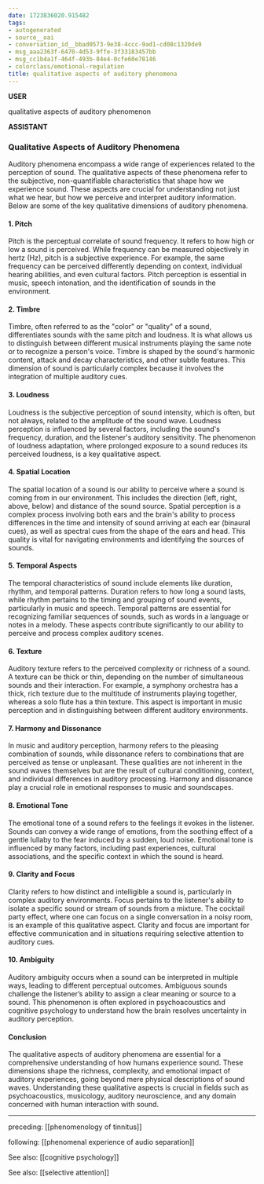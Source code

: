 ```yaml
---
date: 1723836020.915482
tags:
- autogenerated
- source__oai
- conversation_id__bbad0573-9e38-4ccc-9ad1-cd08c1320de9
- msg_aaa2363f-6470-4d53-9ffe-3f33183457bb
- msg_cc1b4a1f-464f-493b-84e4-0cfe60e78146
- colorclass/emotional-regulation
title: qualitative aspects of auditory phenomena
---
```


**USER**

qualitative aspects of auditory phenomenon


**ASSISTANT**

### Qualitative Aspects of Auditory Phenomena

Auditory phenomena encompass a wide range of experiences related to the perception of sound. The qualitative aspects of these phenomena refer to the subjective, non-quantifiable characteristics that shape how we experience sound. These aspects are crucial for understanding not just what we hear, but how we perceive and interpret auditory information. Below are some of the key qualitative dimensions of auditory phenomena.

#### 1. **Pitch**
Pitch is the perceptual correlate of sound frequency. It refers to how high or low a sound is perceived. While frequency can be measured objectively in hertz (Hz), pitch is a subjective experience. For example, the same frequency can be perceived differently depending on context, individual hearing abilities, and even cultural factors. Pitch perception is essential in music, speech intonation, and the identification of sounds in the environment.

#### 2. **Timbre**
Timbre, often referred to as the "color" or "quality" of a sound, differentiates sounds with the same pitch and loudness. It is what allows us to distinguish between different musical instruments playing the same note or to recognize a person's voice. Timbre is shaped by the sound's harmonic content, attack and decay characteristics, and other subtle features. This dimension of sound is particularly complex because it involves the integration of multiple auditory cues.

#### 3. **Loudness**
Loudness is the subjective perception of sound intensity, which is often, but not always, related to the amplitude of the sound wave. Loudness perception is influenced by several factors, including the sound's frequency, duration, and the listener's auditory sensitivity. The phenomenon of loudness adaptation, where prolonged exposure to a sound reduces its perceived loudness, is a key qualitative aspect.

#### 4. **Spatial Location**
The spatial location of a sound is our ability to perceive where a sound is coming from in our environment. This includes the direction (left, right, above, below) and distance of the sound source. Spatial perception is a complex process involving both ears and the brain's ability to process differences in the time and intensity of sound arriving at each ear (binaural cues), as well as spectral cues from the shape of the ears and head. This quality is vital for navigating environments and identifying the sources of sounds.

#### 5. **Temporal Aspects**
The temporal characteristics of sound include elements like duration, rhythm, and temporal patterns. Duration refers to how long a sound lasts, while rhythm pertains to the timing and grouping of sound events, particularly in music and speech. Temporal patterns are essential for recognizing familiar sequences of sounds, such as words in a language or notes in a melody. These aspects contribute significantly to our ability to perceive and process complex auditory scenes.

#### 6. **Texture**
Auditory texture refers to the perceived complexity or richness of a sound. A texture can be thick or thin, depending on the number of simultaneous sounds and their interaction. For example, a symphony orchestra has a thick, rich texture due to the multitude of instruments playing together, whereas a solo flute has a thin texture. This aspect is important in music perception and in distinguishing between different auditory environments.

#### 7. **Harmony and Dissonance**
In music and auditory perception, harmony refers to the pleasing combination of sounds, while dissonance refers to combinations that are perceived as tense or unpleasant. These qualities are not inherent in the sound waves themselves but are the result of cultural conditioning, context, and individual differences in auditory processing. Harmony and dissonance play a crucial role in emotional responses to music and soundscapes.

#### 8. **Emotional Tone**
The emotional tone of a sound refers to the feelings it evokes in the listener. Sounds can convey a wide range of emotions, from the soothing effect of a gentle lullaby to the fear induced by a sudden, loud noise. Emotional tone is influenced by many factors, including past experiences, cultural associations, and the specific context in which the sound is heard.

#### 9. **Clarity and Focus**
Clarity refers to how distinct and intelligible a sound is, particularly in complex auditory environments. Focus pertains to the listener's ability to isolate a specific sound or stream of sounds from a mixture. The cocktail party effect, where one can focus on a single conversation in a noisy room, is an example of this qualitative aspect. Clarity and focus are important for effective communication and in situations requiring selective attention to auditory cues.

#### 10. **Ambiguity**
Auditory ambiguity occurs when a sound can be interpreted in multiple ways, leading to different perceptual outcomes. Ambiguous sounds challenge the listener’s ability to assign a clear meaning or source to a sound. This phenomenon is often explored in psychoacoustics and cognitive psychology to understand how the brain resolves uncertainty in auditory perception.

#### Conclusion

The qualitative aspects of auditory phenomena are essential for a comprehensive understanding of how humans experience sound. These dimensions shape the richness, complexity, and emotional impact of auditory experiences, going beyond mere physical descriptions of sound waves. Understanding these qualitative aspects is crucial in fields such as psychoacoustics, musicology, auditory neuroscience, and any domain concerned with human interaction with sound.


---

preceding: [[phenomenology of tinnitus]]  


following: [[phenomenal experience of audio separation]]

See also: [[cognitive psychology]]


See also: [[selective attention]]